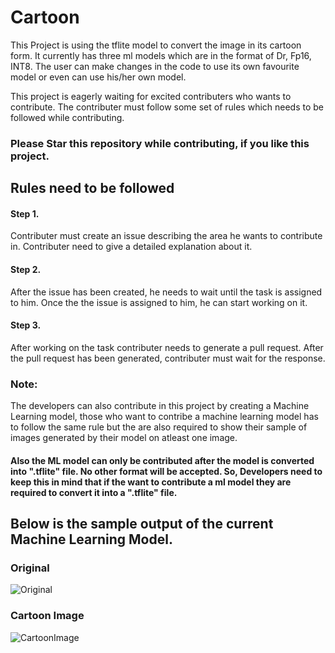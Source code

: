 # Cartoon
This Project is using the tflite model to convert the image in its cartoon form. It currently has three ml models which are in the format of Dr, Fp16, INT8. The user can make changes in the code to use its own favourite model or even can use his/her own model.

This project is eagerly waiting for excited contributers who wants to contribute. The contributer must follow some set of rules which needs to be followed while contributing.

### Please Star this repository while contributing, if you like this project.

## Rules need to be followed
#### Step 1.
Contributer must create an issue describing the area he wants to contribute in. Contributer need to give a detailed explanation about it.

#### Step 2. 
After the issue has been created, he needs to wait until the task is assigned to him. Once the the issue is assigned to him, he can start working on it.

#### Step 3.
After working on the task contributer needs to generate a pull request. After the pull request has been generated, contributer must wait for the response.

### Note:
The developers can also contribute in this project by creating a Machine Learning model, those who want to contribe a machine learning model has to follow the same rule but the are also required to show their sample of images generated by their model on atleast one image.

#### Also the ML model can only be contributed after the model is converted into ".tflite" file. No other format will be accepted. So, Developers need to keep this in mind that if the want to contribute a ml model they are required to convert it into a ".tflite" file.

## Below is the sample output of the current Machine Learning Model.



### Original
 ![Original](https://github.com/ashut0sh75/Cartoon/assets/116083957/f050a587-0fea-4b93-b806-a8c88420b946)

### Cartoon Image
 ![CartoonImage](https://github.com/ashut0sh75/Cartoon/assets/116083957/a9f32b65-0ea8-464b-b2a4-bd8a65a4a66a)






